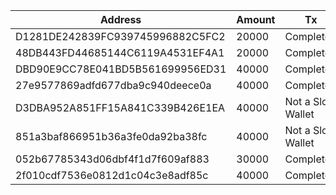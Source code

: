 | Address                          | Amount| Tx        |
| -------------------------------- |-------| --------- |
| D1281DE242839FC939745996882C5FC2 | 20000 | Completed |
| 48DB443FD44685144C6119A4531EF4A1 | 20000 | Completed |
| DBD90E9CC78E041BD5B561699956ED31 | 40000 | Completed |
| 27e9577869adfd677dba9c940deece0a | 40000 | Completed |
| D3DBA952A851FF15A841C339B426E1EA | 40000 | Not a Slow Wallet |
| 851a3baf866951b36a3fe0da92ba38fc | 40000 | Not a Slow Wallet |
| 052b67785343d06dbf4f1d7f609af883 | 30000 | Completed |
| 2f010cdf7536e0812d1c04c3e8adf85c | 40000 | Completed |